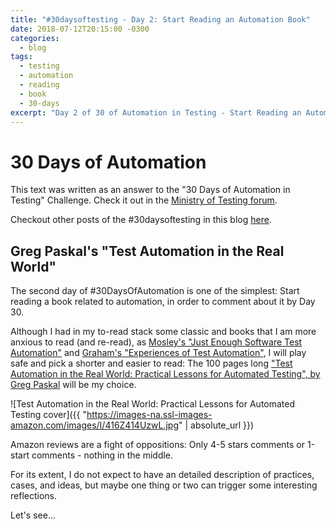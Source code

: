 ```yaml
---
title: "#30daysoftesting - Day 2: Start Reading an Automation Book"
date: 2018-07-12T20:15:00 -0300
categories:
  - blog
tags:
  - testing
  - automation 
  - reading
  - book
  - 30-days
excerpt: "Day 2 of 30 of Automation in Testing - Start Reading an Automation Book"
---
```


# 30 Days of Automation

This text was written as an answer to the "30 Days of Automation in Testing" Challenge. Check it out in the [Ministry of Testing forum](https://www.ministryoftesting.com/dojo/lessons/30-days-of-automation-in-testing).

Checkout other posts of the #30daysoftesting in this blog [here](/tags/#30-days).

## Greg Paskal's "Test Automation in the Real World"

The second day of #30DaysOfAutomation is one of the simplest: Start reading a book related to automation, in order to comment about it by Day 30.

Although I had in my to-read stack some classic and books that I am more anxious to read (and re-read), as [Mosley's "Just Enough Software Test Automation"](https://www.goodreads.com/book/show/637583.Just_Enough_Software_Test_Automation) and [Graham's "Experiences of Test Automation"](https://www.goodreads.com/book/show/12563795-experiences-of-test-automation?ac=1&from_search=true), I will play safe and pick a shorter and easier to read: The 100 pages long ["Test Automation in the Real World: Practical Lessons for Automated Testing", by Greg Paskal](https://www.amazon.com.br/gp/product/B015LMDJ1S/ref=x_gr_w_bb?ie=UTF8&tag=x_gr_w_bb_br-20&linkCode=ur2&camp=1789&creative=9325) will be my choice.

![Test Automation in the Real World: Practical Lessons for Automated Testing cover]({{ "https://images-na.ssl-images-amazon.com/images/I/416Z414UzwL.jpg" | absolute_url }})

Amazon reviews are a fight of oppositions: Only 4-5 stars comments or 1-start comments - nothing in the middle.

For its extent, I do not expect to have an detailed description of practices, cases, and ideas, but maybe one thing or two can trigger some interesting reflections.

Let's see...
